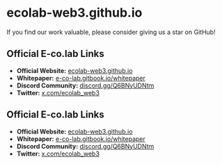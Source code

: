 # ecolab-web3.github.io

If you find our work valuable, please consider giving us a star on GitHub!

## Official E-co.lab Links

*   **Official Website:** [ecolab-web3.github.io](https://ecolab-web3.github.io/)
*   **Whitepaper:** [e-co-lab.gitbook.io/whitepaper](https://e-co-lab.gitbook.io/whitepaper)
*   **Discord Community:** [discord.gg/Q6BNyUDNtm](https://discord.gg/Q6BNyUDNtm)
*   **Twitter:** [x.com/ecolab_web3](https://x.com/ecolab_web3)

## Official E-co.lab Links

*   **Official Website:** [ecolab-web3.github.io](https://ecolab-web3.github.io/)
*   **Whitepaper:** [e-co-lab.gitbook.io/whitepaper](https://e-co-lab.gitbook.io/whitepaper)
*   **Discord Community:** [discord.gg/Q6BNyUDNtm](https://discord.gg/Q6BNyUDNtm)
*   **Twitter:** [x.com/ecolab_web3](https://x.com/ecolab_web3)